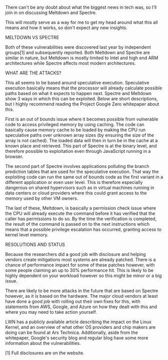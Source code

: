 There can't be any doubt about what the biggest news in tech was, so I'll join in on discussing Meltdown and Spectre.

This will mostly serve as a way for me to get my head around what this all means and how it works, so don't expect any new insights.



MELTDOWN VS SPECTRE


Both of these vulnerabilities were discovered last year by independent groups[1] and subsequently reported. Both Meltdown and Spectre are similar in nature, but Meltdown is mostly limited to Intel and high end ARM architectures while Spectre affects most modern architectures.



WHAT ARE THE ATTACKS?


This all seems to be based around speculative execution. Speculative execution basically means that the processor will already calculate possible paths based on what it expects to happen next. Spectre and Meltdown show 3 ways in which this can be exploited. Below are short descriptions, but I highly recommend reading the Project Google Zero whitepaper about this.

First is an out of bounds issue where it becomes possible from vulnerable code to access privileged memory by using caching. The code can basically cause memory cache to be loaded by making the CPU run speculative paths over unknown array sizes (by ensuring the size of the array is not cached). The loaded data will then in turn be in the cache at a known place and retrieved. This part of Spectre is at the binary level, and therefore possible to exploitation even through JavaScript running in a browser.

The second part of Spectre involves applications polluting the branch prediction tables that are used for the speculative execution. That way the exploiting code can run the same out of bounds code as the first variant in a different application or even user level. This is therefore especially dangerous on shared hypervisors such as in virtual machines running in data centers or cloud providers where this could grant access to the memory used by other VM owners.

The last of these, Meltdown, is basically a permission check issue where the CPU will already execute the command before it has verified that the caller has permissions to do so. By the time the verification is completed, the result of the command is passed on to the next instructions which means that a possible privilege escalation has occurred, granting access to kernel level memory.



RESOLUTIONS AND STATUS


Because the researchers did a good job with disclosure and helping vendors create mitigations most systems are already patched. There is a chance of performance impact for some of these patches however, with some people claiming an up to 30% performance hit. This is likely to be highly dependent on your workload however so this might be minor or a big issue.

There are likely to be more attacks in the future that are based on Spectre however, as it is based on the hardware. The major cloud vendors at least have done a good job with rolling out their own fixes for this, with statements from AWS, Google, and Azure on how they dealt with this and where you may need to take action yourself.

LWN has a publicly available article describing the impact on the Linux Kernel, and an overview of what other OS providers and chip makers are doing can be found at Ars Technica. Additionally, aside from the whitepaper, Google's security blog and regular blog have some more information about the vulnerabilities.

[1] Full disclosures are on the website.
